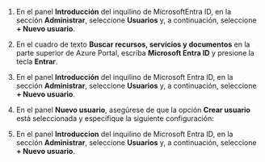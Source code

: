 1. En el panel **Introducción** del inquilino de MicrosoftEntra ID, en la sección **Administrar**, seleccione **Usuarios** y, a continuación, seleccione **+ Nuevo usuario**.

2. En el cuadro de texto **Buscar recursos, servicios y documentos** en la parte superior de Azure Portal, escriba **Microsoft Entra ID** y presione la tecla **Entrar**.

3. En el panel **Introducción** del inquilino de Microsoft Entra ID, en la sección **Administrar**, seleccione **Usuarios** y, a continuación, seleccione **+ Nuevo usuario**.

4. En el panel **Nuevo usuario**, asegúrese de que la opción **Crear usuario** está seleccionada y especifique la siguiente configuración:

5. En el panel **Introduccion** del inquilino de Microsoft Entra ID, en la sección **Administrar**, seleccione **Usuarios** y, a continuación, seleccione **+ Nuevo usuario**.
